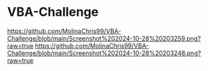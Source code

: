 # VBA-Challenge

https://github.com/MolinaChris99/VBA-Challenge/blob/main/Screenshot%202024-10-28%20203259.png?raw=true
https://github.com/MolinaChris99/VBA-Challenge/blob/main/Screenshot%202024-10-28%20203248.png?raw=true
